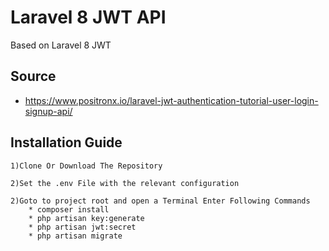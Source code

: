 # Laravel 8 JWT API 
Based on Laravel 8 JWT

## Source
* https://www.positronx.io/laravel-jwt-authentication-tutorial-user-login-signup-api/

## Installation Guide
    1)Clone Or Download The Repository

    2)Set the .env File with the relevant configuration

    2)Goto to project root and open a Terminal Enter Following Commands 
        * composer install
        * php artisan key:generate
        * php artisan jwt:secret
        * php artisan migrate

